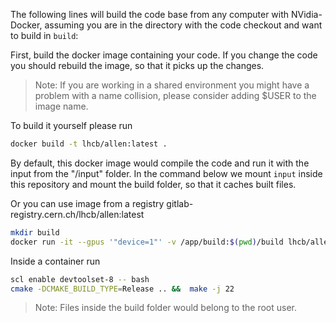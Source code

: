 The following lines will build the code base from any computer with NVidia-Docker, assuming you are in the directory with the code checkout and want to build in `build`:

First, build the docker image containing your code. If you change the code you should rebuild the image, so that it picks up the changes.

> Note: If you are working in a shared environment you might have a problem with a name collision, please consider adding $USER to the image name.

To build it yourself please run
```bash
docker build -t lhcb/allen:latest .
```

By default, this docker image would compile the code and run it with the input from the "/input" folder. In the command below we mount `input` inside this repository and mount the build folder, so that it caches built files.

Or you can use image from a registry gitlab-registry.cern.ch/lhcb/allen:latest
```bash
mkdir build
docker run -it --gpus '"device=1"' -v /app/build:$(pwd)/build lhcb/allen:latest /bin/bash
```
Inside a container run
```bash
scl enable devtoolset-8 -- bash
cmake -DCMAKE_BUILD_TYPE=Release .. &&  make -j 22
```

> Note: Files inside the build folder would belong to the root user.

